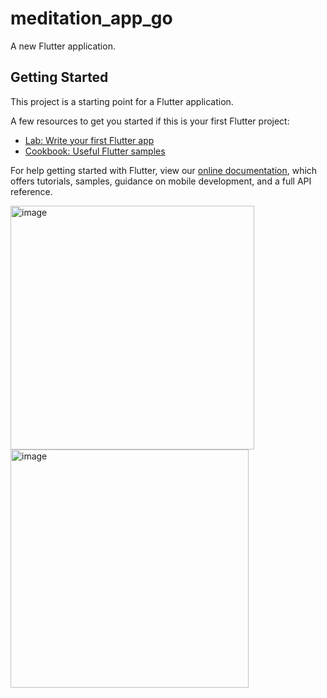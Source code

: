 # meditation_app_go

A new Flutter application.

## Getting Started

This project is a starting point for a Flutter application.

A few resources to get you started if this is your first Flutter project:

- [Lab: Write your first Flutter app](https://flutter.dev/docs/get-started/codelab)
- [Cookbook: Useful Flutter samples](https://flutter.dev/docs/cookbook)

For help getting started with Flutter, view our
[online documentation](https://flutter.dev/docs), which offers tutorials,
samples, guidance on mobile development, and a full API reference.

<img width="390" alt="image" src="https://user-images.githubusercontent.com/13410352/119996015-3288d900-c009-11eb-8edb-9bc2823cdfa1.png">

<img width="381" alt="image" src="https://user-images.githubusercontent.com/13410352/119996097-492f3000-c009-11eb-9df7-0f55c186925e.png">

